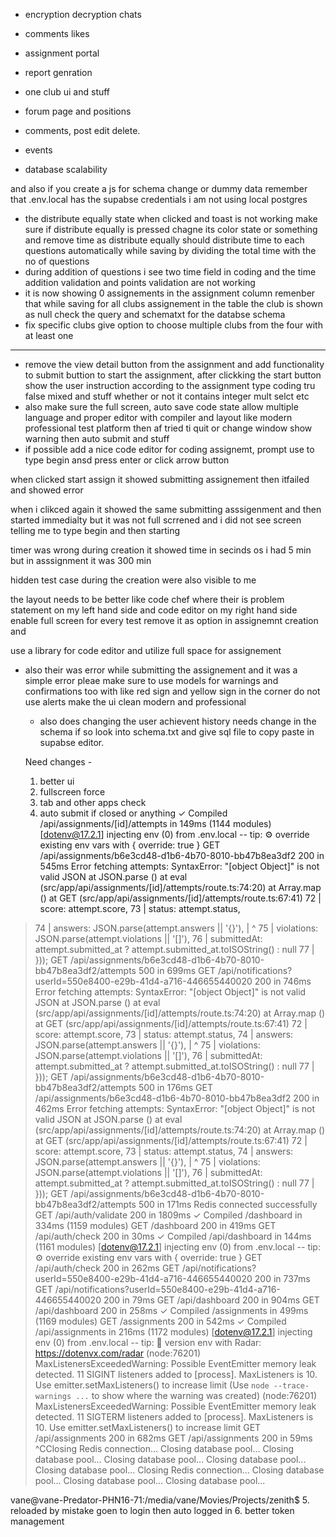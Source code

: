 - encryption decryption chats
- comments likes
- assignment portal
- report genration
- one club ui and stuff
- forum page and positions
- comments, post edit delete.
- events

- database scalability

and also if you create a js for schema change or dummy data remember that .env.local has the supabse credentials i am not using local postgres

-  the distribute equally state when clicked and toast is not working make sure if distribute equally is pressed chagne its color state or something and remove time as distribute equally should distribute time to each questions automatically while saving by dividing the total time with the no of questions
- during addition of questions i see two time field in coding and the time addition validation and points validation are not working
- it is now showing 0 assignements in the assignment column remenber that while saving for all clubs assignement in the table the club is shown as null check the query and schematxt for the databse schema
- fix specific clubs give option to choose multiple clubs from the four with at least one 

---------------

- remove the view detail button from the assignment and add functionality to submit buttion to start the assignment, after clickking the start button show the user instruction according to the assignment type coding tru false mixed and stuff whether or not it contains integer mult selct etc 
- also make sure the full screen, auto save code state allow multiple language and proper editor with compiler and layout like modern professional test platform then af tried ti quit or change window show warning then auto submit and stuff
- if possible add a nice code editor for coding assignemt, prompt use to type begin ansd press enter or click arrow button 


when clicked start assign it showed submitting assignement then itfailed and showed error

when i clikced again it showed the same submitting asssigenment and then started immedialty but it was not full scrrened and i did not see screen telling me to type begin and then starting

timer was wrong during creation it showed time in secinds os i had 5 min but in asssignment it was 300 min

hidden test case during the creation were also visible to me

the layout needs to be better like code chef where their is problem statement on my left hand side and code editor on my right hand side enable full screen for every test remove it as option in assignemnt creation and

use a library for code editor and utilize full space for assignement
- also their was error while submitting the assignement and it was a simple error pleae make sure to use models for  warnings and confirmations too with like red sign and yellow sign in the corner do not use alerts make the ui clean modern and professional 

  - also does changing the user achievent history needs change in the schema if so look into schema.txt and give sql file to copy paste in supabse editor.

  Need changes - 
  1. better ui
  2. fullscreen force
  3. tab and other apps check
  4. auto submit if closed or anything
   ✓ Compiled /api/assignments/[id]/attempts in 149ms (1144 modules)
[dotenv@17.2.1] injecting env (0) from .env.local -- tip: ⚙️  override existing env vars with { override: true }
 GET /api/assignments/b6e3cd48-d1b6-4b70-8010-bb47b8ea3df2 200 in 545ms
Error fetching attempts: SyntaxError: "[object Object]" is not valid JSON
    at JSON.parse (<anonymous>)
    at eval (src/app/api/assignments/[id]/attempts/route.ts:74:20)
    at Array.map (<anonymous>)
    at GET (src/app/api/assignments/[id]/attempts/route.ts:67:41)
  72 |       score: attempt.score,
  73 |       status: attempt.status,
> 74 |       answers: JSON.parse(attempt.answers || '{}'),
     |                    ^
  75 |       violations: JSON.parse(attempt.violations || '[]'),
  76 |       submittedAt: attempt.submitted_at ? attempt.submitted_at.toISOString() : null
  77 |     }));
 GET /api/assignments/b6e3cd48-d1b6-4b70-8010-bb47b8ea3df2/attempts 500 in 699ms
 GET /api/notifications?userId=550e8400-e29b-41d4-a716-446655440020 200 in 746ms
Error fetching attempts: SyntaxError: "[object Object]" is not valid JSON
    at JSON.parse (<anonymous>)
    at eval (src/app/api/assignments/[id]/attempts/route.ts:74:20)
    at Array.map (<anonymous>)
    at GET (src/app/api/assignments/[id]/attempts/route.ts:67:41)
  72 |       score: attempt.score,
  73 |       status: attempt.status,
> 74 |       answers: JSON.parse(attempt.answers || '{}'),
     |                    ^
  75 |       violations: JSON.parse(attempt.violations || '[]'),
  76 |       submittedAt: attempt.submitted_at ? attempt.submitted_at.toISOString() : null
  77 |     }));
 GET /api/assignments/b6e3cd48-d1b6-4b70-8010-bb47b8ea3df2/attempts 500 in 176ms
 GET /api/assignments/b6e3cd48-d1b6-4b70-8010-bb47b8ea3df2 200 in 462ms
Error fetching attempts: SyntaxError: "[object Object]" is not valid JSON
    at JSON.parse (<anonymous>)
    at eval (src/app/api/assignments/[id]/attempts/route.ts:74:20)
    at Array.map (<anonymous>)
    at GET (src/app/api/assignments/[id]/attempts/route.ts:67:41)
  72 |       score: attempt.score,
  73 |       status: attempt.status,
> 74 |       answers: JSON.parse(attempt.answers || '{}'),
     |                    ^
  75 |       violations: JSON.parse(attempt.violations || '[]'),
  76 |       submittedAt: attempt.submitted_at ? attempt.submitted_at.toISOString() : null
  77 |     }));
 GET /api/assignments/b6e3cd48-d1b6-4b70-8010-bb47b8ea3df2/attempts 500 in 171ms
Redis connected successfully
 GET /api/auth/validate 200 in 1809ms
 ✓ Compiled /dashboard in 334ms (1159 modules)
 GET /dashboard 200 in 419ms
 GET /api/auth/check 200 in 30ms
 ✓ Compiled /api/dashboard in 144ms (1161 modules)
[dotenv@17.2.1] injecting env (0) from .env.local -- tip: ⚙️  override existing env vars with { override: true }
 GET /api/auth/check 200 in 262ms
 GET /api/notifications?userId=550e8400-e29b-41d4-a716-446655440020 200 in 737ms
 GET /api/notifications?userId=550e8400-e29b-41d4-a716-446655440020 200 in 79ms
 GET /api/dashboard 200 in 904ms
 GET /api/dashboard 200 in 258ms
 ✓ Compiled /assignments in 499ms (1169 modules)
 GET /assignments 200 in 542ms
 ✓ Compiled /api/assignments in 216ms (1172 modules)
[dotenv@17.2.1] injecting env (0) from .env.local -- tip: 📡 version env with Radar: https://dotenvx.com/radar
(node:76201) MaxListenersExceededWarning: Possible EventEmitter memory leak detected. 11 SIGINT listeners added to [process]. MaxListeners is 10. Use emitter.setMaxListeners() to increase limit
(Use `node --trace-warnings ...` to show where the warning was created)
(node:76201) MaxListenersExceededWarning: Possible EventEmitter memory leak detected. 11 SIGTERM listeners added to [process]. MaxListeners is 10. Use emitter.setMaxListeners() to increase limit
 GET /api/assignments 200 in 682ms
 GET /api/assignments 200 in 59ms
^CClosing Redis connection...
Closing database pool...
Closing database pool...
Closing database pool...
Closing database pool...
Closing database pool...
Closing Redis connection...
Closing database pool...
Closing database pool...
Closing database pool...


vane@vane-Predator-PHN16-71:/media/vane/Movies/Projects/zenith$ 
  5. reloaded by mistake goen to login then auto logged in
  6. better token management